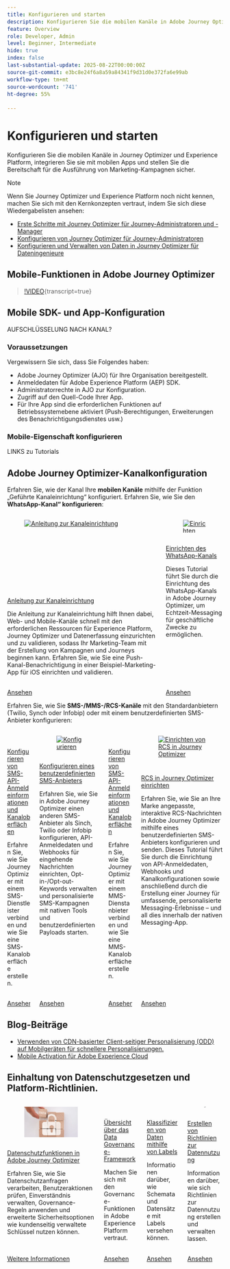 ```yaml
---
title: Konfigurieren und starten
description: Konfigurieren Sie die mobilen Kanäle in Adobe Journey Optimizer (AJO) und Adobe Experience Platform (AEP), integrieren Sie sie mit mobilen Apps und stellen Sie sicher, dass sie für die Ausführung von Marketing-Kampagnen bereit sind.
feature: Overview
role: Developer, Admin
level: Beginner, Intermediate
hide: true
index: false
last-substantial-update: 2025-08-22T00:00:00Z
source-git-commit: e3bc8e24f6a8a59a84341f9d31d0e372fa6e99ab
workflow-type: tm+mt
source-wordcount: '741'
ht-degree: 55%

---
```



# Konfigurieren und starten

Konfigurieren Sie die mobilen Kanäle in Journey Optimizer und Experience Platform, integrieren Sie sie mit mobilen Apps und stellen Sie die Bereitschaft für die Ausführung von Marketing-Kampagnen sicher.

>[!NOTE]
>
>Wenn Sie Journey Optimizer und Experience Platform noch nicht kennen, machen Sie sich mit den Kernkonzepten vertraut, indem Sie sich diese Wiedergabelisten ansehen:
>
>* [Erste Schritte mit Journey Optimizer für Journey-Administratoren und -Manager](https://experienceleague.adobe.com/de/playlists/journey-optimizer-getting-started-for-journey-administrators-and-managers)
>* [Konfigurieren von Journey Optimizer für Journey-Administratoren](https://experienceleague.adobe.com/de/playlists/journey-optimizer-configure-journey-optimizer-for-administrators)
>* [Konfigurieren und Verwalten von Daten in Journey Optimizer für Dateningenieure](https://experienceleague.adobe.com/de/playlists/journey-optimizer-configure-and-manage-data-for-data-engineers)


## Mobile-Funktionen in Adobe Journey Optimizer

>[!VIDEO](https://video.tv.adobe.com/v/3409520?quality=12&learn=on&captions=ger){transcript=true}

## Mobile SDK- und App-Konfiguration

AUFSCHLÜSSELUNG NACH KANAL?

### Voraussetzungen

Vergewissern Sie sich, dass Sie Folgendes haben:

* Adobe Journey Optimizer (AJO) für Ihre Organisation bereitgestellt.
* Anmeldedaten für Adobe Experience Platform (AEP) SDK.
* Administratorrechte in AJO zur Konfiguration.
* Zugriff auf den Quell-Code Ihrer App.
* Für Ihre App sind die erforderlichen Funktionen auf Betriebssystemebene aktiviert (Push-Berechtigungen, Erweiterungen des Benachrichtigungsdienstes usw.)

### Mobile-Eigenschaft konfigurieren

LINKS zu Tutorials


## Adobe Journey Optimizer-Kanalkonfiguration

Erfahren Sie, wie der Kanal Ihre **mobilen Kanäle** mithilfe der Funktion „Geführte Kanaleinrichtung“ konfiguriert. Erfahren Sie, wie Sie den **WhatsApp-Kanal“ konfigurieren**:

<!-- CARDS
* https://experienceleague.adobe.com/de/docs/journey-optimizer-learn/tutorials/configuration/channel-configuration/web-and-mobile-channels/guided-channel-setup
* https://experienceleague.adobe.com/de/docs/journey-optimizer-learn/tutorials/configuration/channel-configuration/whatsapp-channel/set-up-whatsapp-channel
-->
<!-- START CARDS HTML - DO NOT MODIFY BY HAND -->
<div class="columns">
    <div class="column is-half-tablet is-half-desktop is-one-third-widescreen" aria-label="Guided channel setup">
        <div class="card" style="height: 100%; display: flex; flex-direction: column; height: 100%;">
            <div class="card-image">
                <figure class="image x-is-16by9">
                    <a href="https://experienceleague.adobe.com/de/docs/journey-optimizer-learn/tutorials/configuration/channel-configuration/web-and-mobile-channels/guided-channel-setup" title="Anleitung zur Kanaleinrichtung" target="_blank" rel="referrer">
                        <img class="is-bordered-r-small" src="https://video.tv.adobe.com/v/3433053/?format=jpeg&nocache=1755888511558" alt="Anleitung zur Kanaleinrichtung"
                             style="width: 100%; aspect-ratio: 16 / 9; object-fit: cover; overflow: hidden; display: block; margin: auto;">
                    </a>
                </figure>
            </div>
            <div class="card-content is-padded-small" style="display: flex; flex-direction: column; flex-grow: 1; justify-content: space-between;">
                <div class="top-card-content">
                    <p class="headline is-size-6 has-text-weight-bold">
                        <a href="https://experienceleague.adobe.com/de/docs/journey-optimizer-learn/tutorials/configuration/channel-configuration/web-and-mobile-channels/guided-channel-setup" target="_blank" rel="referrer" title="Anleitung zur Kanaleinrichtung">Anleitung zur Kanaleinrichtung</a>
                    </p>
                    <p class="is-size-6">Die Anleitung zur Kanaleinrichtung hilft Ihnen dabei, Web- und Mobile-Kanäle schnell mit den erforderlichen Ressourcen für Experience Platform, Journey Optimizer und Datenerfassung einzurichten und zu validieren, sodass Ihr Marketing-Team mit der Erstellung von Kampagnen und Journeys beginnen kann. Erfahren Sie, wie Sie eine Push-Kanal-Benachrichtigung in einer Beispiel-Marketing-App für iOS einrichten und validieren.</p>
                </div>
                <a href="https://experienceleague.adobe.com/de/docs/journey-optimizer-learn/tutorials/configuration/channel-configuration/web-and-mobile-channels/guided-channel-setup" target="_blank" rel="referrer" class="spectrum-Button spectrum-Button--outline spectrum-Button--primary spectrum-Button--sizeM" style="align-self: flex-start; margin-top: 1rem;">
                    <span class="spectrum-Button-label has-no-wrap has-text-weight-bold">Ansehen</span>
                </a>
            </div>
        </div>
    </div>
    <div class="column is-half-tablet is-half-desktop is-one-third-widescreen" aria-label="Set up the WhatsApp channel">
        <div class="card" style="height: 100%; display: flex; flex-direction: column; height: 100%;">
            <div class="card-image">
                <figure class="image x-is-16by9">
                    <a href="https://experienceleague.adobe.com/de/docs/journey-optimizer-learn/tutorials/configuration/channel-configuration/whatsapp-channel/set-up-whatsapp-channel" title="Einrichten des WhatsApp-Kanals" target="_blank" rel="referrer">
                        <img class="is-bordered-r-small" src="https://video.tv.adobe.com/v/3470277/?format=jpeg&nocache=1755888511569&captions=ger" alt="Einrichten des WhatsApp-Kanals"
                             style="width: 100%; aspect-ratio: 16 / 9; object-fit: cover; overflow: hidden; display: block; margin: auto;">
                    </a>
                </figure>
            </div>
            <div class="card-content is-padded-small" style="display: flex; flex-direction: column; flex-grow: 1; justify-content: space-between;">
                <div class="top-card-content">
                    <p class="headline is-size-6 has-text-weight-bold">
                        <a href="https://experienceleague.adobe.com/de/docs/journey-optimizer-learn/tutorials/configuration/channel-configuration/whatsapp-channel/set-up-whatsapp-channel" target="_blank" rel="referrer" title="Einrichten des WhatsApp-Kanals">Einrichten des WhatsApp-Kanals</a>
                    </p>
                    <p class="is-size-6">Dieses Tutorial führt Sie durch die Einrichtung des WhatsApp-Kanals in Adobe Journey Optimizer, um Echtzeit-Messaging für geschäftliche Zwecke zu ermöglichen.</p>
                </div>
                <a href="https://experienceleague.adobe.com/de/docs/journey-optimizer-learn/tutorials/configuration/channel-configuration/whatsapp-channel/set-up-whatsapp-channel" target="_blank" rel="referrer" class="spectrum-Button spectrum-Button--outline spectrum-Button--primary spectrum-Button--sizeM" style="align-self: flex-start; margin-top: 1rem;">
                    <span class="spectrum-Button-label has-no-wrap has-text-weight-bold">Ansehen</span>
                </a>
            </div>
        </div>
    </div>
</div>
<!-- END CARDS HTML - DO NOT MODIFY BY HAND -->


Erfahren Sie, wie Sie **SMS-/MMS-/RCS-Kanäle** mit den Standardanbietern (Twilio, Synch oder Infobip) oder mit einem benutzerdefinierten SMS-Anbieter konfigurieren:

<!-- CARDS
* https://experienceleague.adobe.com/de/docs/journey-optimizer-learn/tutorials/configuration/channel-configuration/sms-mms-channel/set-up-sms-channel
* https://experienceleague.adobe.com/de/docs/journey-optimizer-learn/tutorials/configuration/channel-configuration/sms-mms-channel/configure-custom-sms-provider
* https://experienceleague.adobe.com/de/docs/journey-optimizer-learn/tutorials/configuration/channel-configuration/sms-mms-channel/configure-mms-api-credentials-and-channel-surfaces
* https://experienceleague.adobe.com/de/docs/journey-optimizer-learn/tutorials/configuration/channel-configuration/sms-mms-channel/set-up-rcs
-->
<!-- START CARDS HTML - DO NOT MODIFY BY HAND -->
<div class="columns">
    <div class="column is-half-tablet is-half-desktop is-one-third-widescreen" aria-label="Configure SMS API credentials and channel surfaces">
        <div class="card" style="height: 100%; display: flex; flex-direction: column; height: 100%;">
            <div class="card-image">
                <figure class="image x-is-16by9">
                    <a href="https://experienceleague.adobe.com/de/docs/journey-optimizer-learn/tutorials/configuration/channel-configuration/sms-mms-channel/set-up-sms-channel" title="Konfigurieren von SMS-API-Anmeldedaten und Kanaloberflächen" target="_blank" rel="referrer">
                        <img class="is-bordered-r-small" src="https://video.tv.adobe.com/v/3413355?format=jpeg&nocache=1755888512031" alt="Konfigurieren von SMS-API-Anmeldedaten und Kanaloberflächen"
                             style="width: 100%; aspect-ratio: 16 / 9; object-fit: cover; overflow: hidden; display: block; margin: auto;">
                    </a>
                </figure>
            </div>
            <div class="card-content is-padded-small" style="display: flex; flex-direction: column; flex-grow: 1; justify-content: space-between;">
                <div class="top-card-content">
                    <p class="headline is-size-6 has-text-weight-bold">
                        <a href="https://experienceleague.adobe.com/de/docs/journey-optimizer-learn/tutorials/configuration/channel-configuration/sms-mms-channel/set-up-sms-channel" target="_blank" rel="referrer" title="Konfigurieren von SMS-API-Anmeldedaten und Kanaloberflächen">Konfigurieren von SMS-API-Anmeldeinformationen und Kanaloberflächen</a>
                    </p>
                    <p class="is-size-6">Erfahren Sie, wie Sie Journey Optimizer mit einem SMS-Dienstleister verbinden und wie Sie eine SMS-Kanaloberfläche erstellen.</p>
                </div>
                <a href="https://experienceleague.adobe.com/de/docs/journey-optimizer-learn/tutorials/configuration/channel-configuration/sms-mms-channel/set-up-sms-channel" target="_blank" rel="referrer" class="spectrum-Button spectrum-Button--outline spectrum-Button--primary spectrum-Button--sizeM" style="align-self: flex-start; margin-top: 1rem;">
                    <span class="spectrum-Button-label has-no-wrap has-text-weight-bold">Ansehen</span>
                </a>
            </div>
        </div>
    </div>
    <div class="column is-half-tablet is-half-desktop is-one-third-widescreen" aria-label="Configure a custom SMS provider">
        <div class="card" style="height: 100%; display: flex; flex-direction: column; height: 100%;">
            <div class="card-image">
                <figure class="image x-is-16by9">
                    <a href="https://experienceleague.adobe.com/de/docs/journey-optimizer-learn/tutorials/configuration/channel-configuration/sms-mms-channel/configure-custom-sms-provider" title="Konfigurieren eines benutzerdefinierten SMS-Anbieters" target="_blank" rel="referrer">
                        <img class="is-bordered-r-small" src="https://video.tv.adobe.com/v/3431625/?format=jpeg&nocache=1755888512068" alt="Konfigurieren eines benutzerdefinierten SMS-Anbieters"
                             style="width: 100%; aspect-ratio: 16 / 9; object-fit: cover; overflow: hidden; display: block; margin: auto;">
                    </a>
                </figure>
            </div>
            <div class="card-content is-padded-small" style="display: flex; flex-direction: column; flex-grow: 1; justify-content: space-between;">
                <div class="top-card-content">
                    <p class="headline is-size-6 has-text-weight-bold">
                        <a href="https://experienceleague.adobe.com/de/docs/journey-optimizer-learn/tutorials/configuration/channel-configuration/sms-mms-channel/configure-custom-sms-provider" target="_blank" rel="referrer" title="Konfigurieren eines benutzerdefinierten SMS-Anbieters">Konfigurieren eines benutzerdefinierten SMS-Anbieters</a>
                    </p>
                    <p class="is-size-6">Erfahren Sie, wie Sie in Adobe Journey Optimizer einen anderen SMS-Anbieter als Sinch, Twilio oder Infobip konfigurieren, API-Anmeldedaten und Webhooks für eingehende Nachrichten einrichten, Opt-in-/Opt-out-Keywords verwalten und personalisierte SMS-Kampagnen mit nativen Tools und benutzerdefinierten Payloads starten.</p>
                </div>
                <a href="https://experienceleague.adobe.com/de/docs/journey-optimizer-learn/tutorials/configuration/channel-configuration/sms-mms-channel/configure-custom-sms-provider" target="_blank" rel="referrer" class="spectrum-Button spectrum-Button--outline spectrum-Button--primary spectrum-Button--sizeM" style="align-self: flex-start; margin-top: 1rem;">
                    <span class="spectrum-Button-label has-no-wrap has-text-weight-bold">Ansehen</span>
                </a>
            </div>
        </div>
    </div>
    <div class="column is-half-tablet is-half-desktop is-one-third-widescreen" aria-label="Configure MMS API credentials and channel surfaces">
        <div class="card" style="height: 100%; display: flex; flex-direction: column; height: 100%;">
            <div class="card-image">
                <figure class="image x-is-16by9">
                    <a href="https://experienceleague.adobe.com/de/docs/journey-optimizer-learn/tutorials/configuration/channel-configuration/sms-mms-channel/configure-mms-api-credentials-and-channel-surfaces" title="Konfigurieren von MMS-API-Anmeldeinformationen und Kanaloberflächen" target="_blank" rel="referrer">
                        <img class="is-bordered-r-small" src="https://video.tv.adobe.com/v/3438055/?format=jpeg&nocache=1755888512061&captions=ger" alt="Konfigurieren von MMS-API-Anmeldeinformationen und Kanaloberflächen"
                             style="width: 100%; aspect-ratio: 16 / 9; object-fit: cover; overflow: hidden; display: block; margin: auto;">
                    </a>
                </figure>
            </div>
            <div class="card-content is-padded-small" style="display: flex; flex-direction: column; flex-grow: 1; justify-content: space-between;">
                <div class="top-card-content">
                    <p class="headline is-size-6 has-text-weight-bold">
                        <a href="https://experienceleague.adobe.com/de/docs/journey-optimizer-learn/tutorials/configuration/channel-configuration/sms-mms-channel/configure-mms-api-credentials-and-channel-surfaces" target="_blank" rel="referrer" title="Konfigurieren von MMS-API-Anmeldeinformationen und Kanaloberflächen">Konfigurieren von SMS-API-Anmeldeinformationen und Kanaloberflächen</a>
                    </p>
                    <p class="is-size-6">Erfahren Sie, wie Sie Journey Optimizer mit einem MMS-Dienstanbieter verbinden und wie Sie eine MMS-Kanaloberfläche erstellen.</p>
                </div>
                <a href="https://experienceleague.adobe.com/de/docs/journey-optimizer-learn/tutorials/configuration/channel-configuration/sms-mms-channel/configure-mms-api-credentials-and-channel-surfaces" target="_blank" rel="referrer" class="spectrum-Button spectrum-Button--outline spectrum-Button--primary spectrum-Button--sizeM" style="align-self: flex-start; margin-top: 1rem;">
                    <span class="spectrum-Button-label has-no-wrap has-text-weight-bold">Ansehen</span>
                </a>
            </div>
        </div>
    </div>
    <div class="column is-half-tablet is-half-desktop is-one-third-widescreen" aria-label="Set up RCS in Journey Optimizer">
        <div class="card" style="height: 100%; display: flex; flex-direction: column; height: 100%;">
            <div class="card-image">
                <figure class="image x-is-16by9">
                    <a href="https://experienceleague.adobe.com/de/docs/journey-optimizer-learn/tutorials/configuration/channel-configuration/sms-mms-channel/set-up-rcs" title="Einrichten von RCS in Journey Optimizer" target="_blank" rel="referrer">
                        <img class="is-bordered-r-small" src="https://video.tv.adobe.com/v/3464764/?format=jpeg&nocache=1755888512073&captions=ger" alt="Einrichten von RCS in Journey Optimizer"
                             style="width: 100%; aspect-ratio: 16 / 9; object-fit: cover; overflow: hidden; display: block; margin: auto;">
                    </a>
                </figure>
            </div>
            <div class="card-content is-padded-small" style="display: flex; flex-direction: column; flex-grow: 1; justify-content: space-between;">
                <div class="top-card-content">
                    <p class="headline is-size-6 has-text-weight-bold">
                        <a href="https://experienceleague.adobe.com/de/docs/journey-optimizer-learn/tutorials/configuration/channel-configuration/sms-mms-channel/set-up-rcs" target="_blank" rel="referrer" title="Einrichten von RCS in Journey Optimizer">RCS in Journey Optimizer einrichten</a>
                    </p>
                    <p class="is-size-6">Erfahren Sie, wie Sie an Ihre Marke angepasste, interaktive RCS-Nachrichten in Adobe Journey Optimizer mithilfe eines benutzerdefinierten SMS-Anbieters konfigurieren und senden. Dieses Tutorial führt Sie durch die Einrichtung von API-Anmeldedaten, Webhooks und Kanalkonfigurationen sowie anschließend durch die Erstellung einer Journey für umfassende, personalisierte Messaging-Erlebnisse – und all dies innerhalb der nativen Messaging-App.</p>
                </div>
                <a href="https://experienceleague.adobe.com/de/docs/journey-optimizer-learn/tutorials/configuration/channel-configuration/sms-mms-channel/set-up-rcs" target="_blank" rel="referrer" class="spectrum-Button spectrum-Button--outline spectrum-Button--primary spectrum-Button--sizeM" style="align-self: flex-start; margin-top: 1rem;">
                    <span class="spectrum-Button-label has-no-wrap has-text-weight-bold">Ansehen</span>
                </a>
            </div>
        </div>
    </div>
</div>
<!-- END CARDS HTML - DO NOT MODIFY BY HAND -->

## Blog-Beiträge

* [Verwenden von CDN-basierter Client-seitiger Personalisierung (ODD) auf Mobilgeräten für schnellere Personalisierungen.](https://experienceleaguecommunities.adobe.com/t5/journey-optimizer-blogs/using-cdn-based-client-side-personalization-odd-on-mobile-for/ba-p/761626?profile.language=de)
* [Mobile Activation für Adobe Experience Cloud](https://experienceleaguecommunities.adobe.com/t5/adobe-target-blogs/mobile-activation-for-adobe-experience-cloud/ba-p/541595?profile.language=de)

## Einhaltung von Datenschutzgesetzen und Platform-Richtlinien.

<!-- CARDS
* https://experienceleague.adobe.com/de/docs/journey-optimizer/using/privacy/privacy-landing-page{image=../mobile-learning-hub/assets/privacy.webp}{title = Privacy Features in Adobe Journey Optimizer}{description = Learn how to process privacy requests, audit user actions, manage consent, apply governance rules, and leverage advanced security options like Customer Managed Keys.}
* https://experienceleague.adobe.com/de/docs/journey-optimizer-learn/tutorials/data-governance-and-privacy/data-governance-framework
* https://experienceleague.adobe.com/de/docs/journey-optimizer-learn/tutorials/data-governance-and-privacy/classify-data-using-lables{cta = Watch}
* https://experienceleague.adobe.com/de/docs/journey-optimizer-learn/tutorials/data-governance-and-privacy/create-data-usage-policies
-->
<!-- START CARDS HTML - DO NOT MODIFY BY HAND -->
<div class="columns">
    <div class="column is-half-tablet is-half-desktop is-one-third-widescreen" aria-label="Privacy Features in Adobe Journey Optimizer">
        <div class="card" style="height: 100%; display: flex; flex-direction: column; height: 100%;">
            <div class="card-image">
                <figure class="image x-is-16by9">
                    <a href="https://experienceleague.adobe.com/de/docs/journey-optimizer/using/privacy/privacy-landing-page" title="Datenschutzfunktionen in Adobe Journey Optimizer" target="_blank" rel="referrer">
                        <img class="is-bordered-r-small" src="../mobile-learning-hub/assets/privacy.webp" alt="Datenschutzfunktionen in Adobe Journey Optimizer"
                             style="width: 100%; aspect-ratio: 16 / 9; object-fit: cover; overflow: hidden; display: block; margin: auto;">
                    </a>
                </figure>
            </div>
            <div class="card-content is-padded-small" style="display: flex; flex-direction: column; flex-grow: 1; justify-content: space-between;">
                <div class="top-card-content">
                    <p class="headline is-size-6 has-text-weight-bold">
                        <a href="https://experienceleague.adobe.com/de/docs/journey-optimizer/using/privacy/privacy-landing-page" target="_blank" rel="referrer" title="Datenschutzfunktionen in Adobe Journey Optimizer">Datenschutzfunktionen in Adobe Journey Optimizer</a>
                    </p>
                    <p class="is-size-6">Erfahren Sie, wie Sie Datenschutzanfragen verarbeiten, Benutzeraktionen prüfen, Einverständnis verwalten, Governance-Regeln anwenden und erweiterte Sicherheitsoptionen wie kundenseitig verwaltete Schlüssel nutzen können.</p>
                </div>
                <a href="https://experienceleague.adobe.com/de/docs/journey-optimizer/using/privacy/privacy-landing-page" target="_blank" rel="referrer" class="spectrum-Button spectrum-Button--outline spectrum-Button--primary spectrum-Button--sizeM" style="align-self: flex-start; margin-top: 1rem;">
                    <span class="spectrum-Button-label has-no-wrap has-text-weight-bold">Weitere Informationen</span>
                </a>
            </div>
        </div>
    </div>
    <div class="column is-half-tablet is-half-desktop is-one-third-widescreen" aria-label="Data Governance Framework Overview">
        <div class="card" style="height: 100%; display: flex; flex-direction: column; height: 100%;">
            <div class="card-image">
                <figure class="image x-is-16by9">
                    <a href="https://experienceleague.adobe.com/de/docs/journey-optimizer-learn/tutorials/data-governance-and-privacy/data-governance-framework" title="Übersicht über das Data-Governance-Framework" target="_blank" rel="referrer">
                        <img class="is-bordered-r-small" src="https://video.tv.adobe.com/v/33153/?format=jpeg&nocache=1755888512557&captions=ger" alt="Übersicht über das Data-Governance-Framework"
                             style="width: 100%; aspect-ratio: 16 / 9; object-fit: cover; overflow: hidden; display: block; margin: auto;">
                    </a>
                </figure>
            </div>
            <div class="card-content is-padded-small" style="display: flex; flex-direction: column; flex-grow: 1; justify-content: space-between;">
                <div class="top-card-content">
                    <p class="headline is-size-6 has-text-weight-bold">
                        <a href="https://experienceleague.adobe.com/de/docs/journey-optimizer-learn/tutorials/data-governance-and-privacy/data-governance-framework" target="_blank" rel="referrer" title="Übersicht über das Data-Governance-Framework">Übersicht über das Data Governance-Framework</a>
                    </p>
                    <p class="is-size-6">Machen Sie sich mit den Governance-Funktionen in Adobe Experience Platform vertraut.</p>
                </div>
                <a href="https://experienceleague.adobe.com/de/docs/journey-optimizer-learn/tutorials/data-governance-and-privacy/data-governance-framework" target="_blank" rel="referrer" class="spectrum-Button spectrum-Button--outline spectrum-Button--primary spectrum-Button--sizeM" style="align-self: flex-start; margin-top: 1rem;">
                    <span class="spectrum-Button-label has-no-wrap has-text-weight-bold">Ansehen</span>
                </a>
            </div>
        </div>
    </div>
    <div class="column is-half-tablet is-half-desktop is-one-third-widescreen" aria-label="Classify data using labels">
        <div class="card" style="height: 100%; display: flex; flex-direction: column; height: 100%;">
            <div class="card-image">
                <figure class="image x-is-16by9">
                    <a href="https://experienceleague.adobe.com/de/docs/journey-optimizer-learn/tutorials/data-governance-and-privacy/classify-data-using-lables" title="Klassifizieren von Daten mithilfe von Labels" target="_blank" rel="referrer">
                        <img class="is-bordered-r-small" src="https://video.tv.adobe.com/v/3422789?format=jpeg&nocache=1755888512540&captions=ger" alt="Klassifizieren von Daten mithilfe von Labels"
                             style="width: 100%; aspect-ratio: 16 / 9; object-fit: cover; overflow: hidden; display: block; margin: auto;">
                    </a>
                </figure>
            </div>
            <div class="card-content is-padded-small" style="display: flex; flex-direction: column; flex-grow: 1; justify-content: space-between;">
                <div class="top-card-content">
                    <p class="headline is-size-6 has-text-weight-bold">
                        <a href="https://experienceleague.adobe.com/de/docs/journey-optimizer-learn/tutorials/data-governance-and-privacy/classify-data-using-lables" target="_blank" rel="referrer" title="Klassifizieren von Daten mithilfe von Labels">Klassifizieren von Daten mithilfe von Labels</a>
                    </p>
                    <p class="is-size-6">Informationen darüber, wie Schemata und Datensätze mit Labels versehen können.</p>
                </div>
                <a href="https://experienceleague.adobe.com/de/docs/journey-optimizer-learn/tutorials/data-governance-and-privacy/classify-data-using-lables" target="_blank" rel="referrer" class="spectrum-Button spectrum-Button--outline spectrum-Button--primary spectrum-Button--sizeM" style="align-self: flex-start; margin-top: 1rem;">
                    <span class="spectrum-Button-label has-no-wrap has-text-weight-bold">Ansehen</span>
                </a>
            </div>
        </div>
    </div>
    <div class="column is-half-tablet is-half-desktop is-one-third-widescreen" aria-label="Create Data Usage Policies">
        <div class="card" style="height: 100%; display: flex; flex-direction: column; height: 100%;">
            <div class="card-image">
                <figure class="image x-is-16by9">
                    <a href="https://experienceleague.adobe.com/de/docs/journey-optimizer-learn/tutorials/data-governance-and-privacy/create-data-usage-policies" title="Erstellen von Richtlinien zur Datennutzung" target="_blank" rel="referrer">
                        <img class="is-bordered-r-small" src="https://video.tv.adobe.com/v/37126/?format=jpeg&nocache=1755888512550&captions=ger" alt="Erstellen von Richtlinien zur Datennutzung"
                             style="width: 100%; aspect-ratio: 16 / 9; object-fit: cover; overflow: hidden; display: block; margin: auto;">
                    </a>
                </figure>
            </div>
            <div class="card-content is-padded-small" style="display: flex; flex-direction: column; flex-grow: 1; justify-content: space-between;">
                <div class="top-card-content">
                    <p class="headline is-size-6 has-text-weight-bold">
                        <a href="https://experienceleague.adobe.com/de/docs/journey-optimizer-learn/tutorials/data-governance-and-privacy/create-data-usage-policies" target="_blank" rel="referrer" title="Erstellen von Richtlinien zur Datennutzung">Erstellen von Richtlinien zur Datennutzung</a>
                    </p>
                    <p class="is-size-6">Informationen darüber, wie sich Richtlinien zur Datennutzung erstellen und verwalten lassen.</p>
                </div>
                <a href="https://experienceleague.adobe.com/de/docs/journey-optimizer-learn/tutorials/data-governance-and-privacy/create-data-usage-policies" target="_blank" rel="referrer" class="spectrum-Button spectrum-Button--outline spectrum-Button--primary spectrum-Button--sizeM" style="align-self: flex-start; margin-top: 1rem;">
                    <span class="spectrum-Button-label has-no-wrap has-text-weight-bold">Ansehen</span>
                </a>
            </div>
        </div>
    </div>
</div>
<!-- END CARDS HTML - DO NOT MODIFY BY HAND -->

